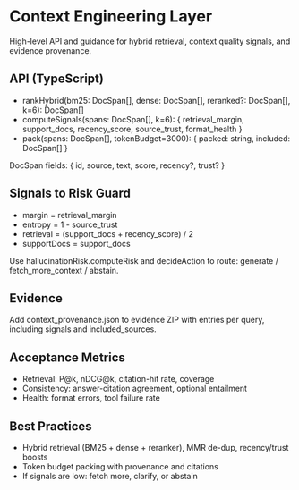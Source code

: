 # Context Engineering Layer

High-level API and guidance for hybrid retrieval, context quality signals, and evidence provenance.

## API (TypeScript)

- rankHybrid(bm25: DocSpan[], dense: DocSpan[], reranked?: DocSpan[], k=6): DocSpan[]
- computeSignals(spans: DocSpan[], k=6): { retrieval_margin, support_docs, recency_score, source_trust, format_health }
- pack(spans: DocSpan[], tokenBudget=3000): { packed: string, included: DocSpan[] }

DocSpan fields: { id, source, text, score, recency?, trust? }

## Signals to Risk Guard
- margin = retrieval_margin
- entropy = 1 - source_trust
- retrieval = (support_docs + recency_score) / 2
- supportDocs = support_docs

Use hallucinationRisk.computeRisk and decideAction to route: generate / fetch_more_context / abstain.

## Evidence
Add context_provenance.json to evidence ZIP with entries per query, including signals and included_sources.

## Acceptance Metrics
- Retrieval: P@k, nDCG@k, citation-hit rate, coverage
- Consistency: answer-citation agreement, optional entailment
- Health: format errors, tool failure rate

## Best Practices
- Hybrid retrieval (BM25 + dense + reranker), MMR de-dup, recency/trust boosts
- Token budget packing with provenance and citations
- If signals are low: fetch more, clarify, or abstain

